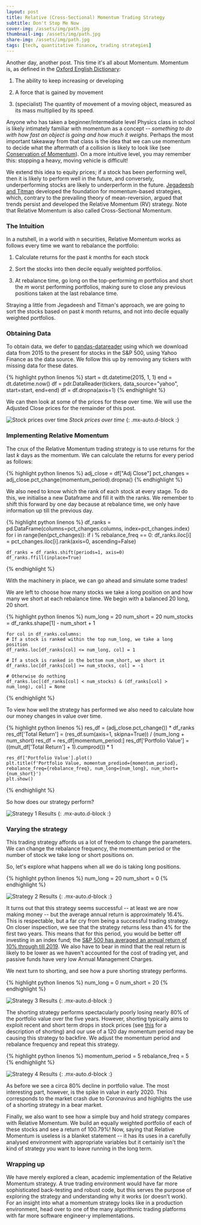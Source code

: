 ```yaml
---
layout: post
title: Relative (Cross-Sectional) Momentum Trading Strategy
subtitle: Don't Stop Me Now
cover-img: /assets/img/path.jpg
thumbnail-img: /assets/img/path.jpg
share-img: /assets/img/path.jpg
tags: [tech, quantitative finance, trading strategies]
---
```


Another day, another post. This time it's all about Momentum. Momentum is, as defined in the [Oxford English Dictionary](https://www.oxfordlearnersdictionaries.com/definition/english/momentum?q=momentum):

1. The ability to keep increasing or developing

2. A force that is gained by movement

3. (specialist) The quantity of movement of a moving object, measured as its mass multiplied by its speed. 

Anyone who has taken a beginner/intermediate level Physics class in school is likely intimately familiar with momentum as a concept -- *something to do with how fast an object is going and how much it weighs*. Perhaps the most important takeaway from that class is the idea that we can use momentum to decide what the aftermath of a collision is likely to look like (see [Conservation of Momentum](https://en.wikipedia.org/wiki/Conservation_of_momentum)). On a more intuitive level, you may remember this: stopping a heavy, moving vehicle is difficult!

We extend this idea to equity prices; if a stock has been performing well, then it is likely to perform well in the future, and conversely, underperforming stocks are likely to underperform in the future. [Jegadeesh and Titman](http://www.bauer.uh.edu/rsusmel/phd/jegadeesh-titman93.pdf) developed the foundation for momentum-based strategies, which, contrary to the prevailing theory of mean-reversion, argued that trends persist and developed the Relative Momentum (RV) strategy. Note that Relative Momentum is also called Cross-Sectional Momentum. 

### The Intuition

In a nutshell, in a world with *n* securities, Relative Momentum works as follows every time we want to rebalance the portfolio:

1. Calculate returns for the past *k* months for each stock

2. Sort the stocks into then decile equally weighted portfolios. 

3. At rebalance time, go long on the top-performing *m* portfolios and short the *m* worst performing portfolios, making sure to close any previous positions taken at the last rebalance time. 

Straying a little from Jegadeesh and Titman's approach, we are going to sort the stocks based on past *k* month returns, and not into decile equally weighted portfolios.

### Obtaining Data

To obtain data, we defer to [pandas-datareader](https://pandas-datareader.readthedocs.io/en/latest/) using which we download data from 2015 to the present for stocks in the S&P 500, using Yahoo Finance as the data source. We follow this up by removing any tickers with missing data for these dates.

{% highlight python linenos %}
    start = dt.datetime(2015, 1, 1)
    end = dt.datetime.now()
    df = pdr.DataReader(tickers, data_source="yahoo", start=start, end=end)
    df = df.dropna(axis=1)
{% endhighlight %}

We can then look at some of the prices for these over time. We will use the Adjusted Close prices for the remainder of this post.

![Stock prices over time](/assets/blog/tech_blog/2020-09-01-tech_blog-Relative-Momentum-Trading-Strategy/prices_over_time.png)
*Stock prices over time*
{: .mx-auto.d-block :}

### Implementing Relative Momentum

The crux of the Relative Momentum trading strategy is to use returns for the last *k* days as the momentum. We can calculate the returns for every period as follows: 

{% highlight python linenos %}
    adj_close = df["Adj Close"]
    pct_changes = adj_close.pct_change(momentum_period).dropna()
{% endhighlight %}


We also need to know which the rank of each stock at every stage. To do this, we initialise a new Dataframe and fill it with the ranks. We remember to shift this forward by one day because at rebalance time, we only have information up till the previous day. 

{% highlight python linenos %}
    df_ranks = pd.DataFrame(columns=pct_changes.columns, index=pct_changes.index)
    for i in range(len(pct_changes)):
        if i % rebalance_freq == 0:
            df_ranks.iloc[i] = pct_changes.iloc[i].rank(axis=0, ascending=False)

    df_ranks = df_ranks.shift(periods=1, axis=0)
    df_ranks.ffill(inplace=True)
{% endhighlight %}

With the machinery in place, we can go ahead and simulate some trades!

We are left to choose how many stocks we take a long position on and how many we short at each rebalance time. We begin with a balanced 20 long, 20 short. 

{% highlight python linenos %}
    num_long = 20
    num_short = 20
    num_stocks = df_ranks.shape[1] - num_short + 1

    for col in df_ranks.columns:
    # If a stock is ranked within the top num_long, we take a long position
    df_ranks.loc[df_ranks[col] <= num_long, col] = 1

    # If a stock is ranked in the bottom num_short, we short it
    df_ranks.loc[df_ranks[col] >= num_stocks, col] = -1

    # Otherwise do nothing
    df_ranks.loc[(df_ranks[col] < num_stocks) & (df_ranks[col] > num_long), col] = None
{% endhighlight %}

To view how well the strategy has performed we also need to calculate how our money changes in value over time. 

{% highlight python linenos %}
    res_df = (adj_close.pct_change()) * df_ranks
    res_df['Total Return'] = (res_df.sum(axis=1, skipna=True)) / (num_long + num_short)
    res_df = res_df[momentum_period:]
    res_df['Portfolio Value'] = ((mult_df['Total Return'] + 1).cumprod()) * 1

    res_df['Portfolio Value'].plot()
    plt.title(f'Portfolio Value, momentum_prediod={momentum_period}, rebalance_freq={rebalance_freq}, num_long={num_long}, num_short={num_short}')
    plt.show()
{% endhighlight %}

So how does our strategy perform?

![Strategy 1 Results](/assets/blog/tech_blog/2020-09-01-tech_blog-Relative-Momentum-Trading-Strategy/strat_1.png)
{: .mx-auto.d-block :}


### Varying the strategy

This trading strategy affords us a lot of freedom to change the parameters. We can change the rebalance frequency, the momentum period or the number of stock we take long or short positions on.

So, let's explore what happens when all we do is taking long positions. 

{% highlight python linenos %}
    num_long = 20
    num_short = 0
{% endhighlight %}

![Strategy 2 Results](/assets/blog/tech_blog/2020-09-01-tech_blog-Relative-Momentum-Trading-Strategy/strat_2.png)
{: .mx-auto.d-block :}

It turns out that this strategy seems successful -- at least we are now making money -- but the average annual return is approximately 16.4%. This is respectable, but a far cry from being a successful trading strategy. On closer inspection, we see that the strategy returns less than 4% for the first two years. This means that for this period, you would be better off investing in an index fund; the [S&P 500 has averaged an annual return of 10% through till 2019](https://www.google.com/url?sa=t&rct=j&q=&esrc=s&source=web&cd=&cad=rja&uact=8&ved=2ahUKEwjC2qje3sPrAhWIi1wKHWhTB4kQFjACegQIDBAI&url=https%3A%2F%2Fwww.investopedia.com%2Fask%2Fanswers%2F042415%2Fwhat-average-annual-return-sp-500.asp&usg=AOvVaw1Ga1bxvnnz8NT-KrfN6LfC). We also have to bear in mind that the real return is likely to be lower as we haven't accounted for the cost of trading yet, and passive funds have very low Annual Management Charges.

We next turn to shorting, and see how a pure shorting strategy performs.

{% highlight python linenos %}
    num_long = 0
    num_short = 20
{% endhighlight %}

![Strategy 3 Results](/assets/blog/tech_blog/2020-09-01-tech_blog-Relative-Momentum-Trading-Strategy/strat_3.png)
{: .mx-auto.d-block :}

The shorting strategy performs spectacularly poorly losing nearly 80% of the portfolio value over the five years. However, shorting typically aims to exploit recent and short term drops in stock prices (see [this](https://www.investopedia.com/terms/s/shortselling.asp) for a description of shorting) and our use of a 120 day momentum period may be causing this strategy to backfire. We adjust the momentum period and rebalance frequency and repeat this strategy. 

{% highlight python linenos %}
    momentum_period = 5
    rebalance_freq = 5
{% endhighlight %}

![Strategy 4 Results](/assets/blog/tech_blog/2020-09-01-tech_blog-Relative-Momentum-Trading-Strategy/strat_4.png)
{: .mx-auto.d-block :}

As before we see a circa 80% decline in portfolio value. The most interesting part, however, is the spike in value in early 2020. This corresponds to the market crash due to Coronavirus and highlights the use of a shorting strategy in a bear market. 

Finally, we also want to see how a simple buy and hold strategy compares with Relative Momentum. We build an equally weighted portfolio of each of these stocks and see a return of 100.79%! Now, saying that Relative Momentum is useless is a blanket statement -- it has its uses in a carefully analysed environment with appropriate variables but it certainly isn't the kind of strategy you want to leave running in the long term.


### Wrapping up

We have merely explored a clean, academic implementation of the Relative Momentum strategy. A true trading environment would have far more sophisticated back-testing and robust code, but this serves the purpose of exploring the strategy and understanding why it works (or doesn't work). For an insight into what a momentum strategy looks like in a production environment, head over to one of the many algorithmic trading platforms with far more software engineer-y implementations. 